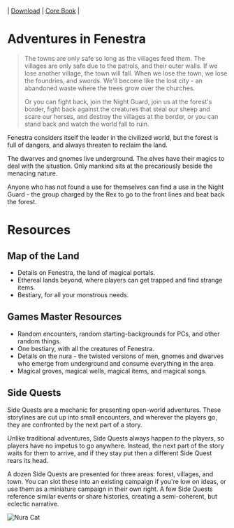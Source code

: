<!--

# Dependencies:

- git-lfs
- inkscape (for composing svg images)
- pdflatex (loads of packages)

# config/

The config directory is a subtree, so don't touch it unless you know what you're doing.

# compiling

> make

-->
| [Download][download] | [Core Book][BIND] | 

# Adventures in Fenestra

> The towns are only safe so long as the villages feed them.
> The villages are only safe due to the patrols, and their outer walls.
> If we lose another village, the town will fall.
> When we lose the town, we lose the foundries, and swords.
> We'll become like the lost city - an abandoned waste where the trees grow over the churches.
>
> Or you can fight back, join the Night Guard, join us at the forest's border, fight back against the creatures that steal our sheep and scare our horses, and destroy the villages at the border, or you can stand back and watch the world fall to ruin.

Fenestra considers itself the leader in the civilized world, but the forest is full of dangers, and always threaten to reclaim the land.

The dwarves and gnomes live underground.
The elves have their magics to deal with the situation.
Only mankind sits at the precariously beside the menacing nature.

Anyone who has not found a use for themselves can find a use in the Night Guard - the group charged by the Rex to go to the front lines and beat back the forest.

# Resources

## Map of the Land

- Details on Fenestra, the land of magical portals.
- Ethereal lands beyond, where players can get trapped and find strange items.
- Bestiary, for all your monstrous needs.

## Games Master Resources

- Random encounters, random starting-backgrounds for PCs, and other random things.
- One bestiary, with all the creatures of Fenestra.
- Details on the nura - the twisted versions of men, gnomes and dwarves who emerge from underground and consume everything in the area.
- Magical groves, magical wells, magical items, and magical songs.

## Side Quests

Side Quests are a mechanic for presenting open-world adventures.
These storylines are cut up into small encounters, and wherever the players go, they are confronted by the next part of a story.

Unlike traditional adventures, Side Quests always happen *to* the players, so players have no impetus to go anywhere.
Instead, the next part of the story waits for them to arrive, and if they stay put then a different Side Quest rears its head.

A dozen Side Quests are presented for three areas: forest, villages, and town.
You can slot these into an existing campaign if you're low on ideas, or use them as a miniature campaign in their own right.
A few Side Quests reference similar events or share histories, creating a semi-coherent, but eclectic narrative.

![Nura Cat](images/Unknown/wizard_and_cat.jpg)

[download]: https://belgradecats.tk/share/aif.pdf
[BIND]: https://belgradecats.tk/BIND/core
